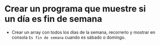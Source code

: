 # Crear un programa que muestre si un día es fin de semana

- Crear un array con todos los días de la semana, recorrerlo y mostrar en consola `Es fin de semana` cuando es sábado o domingo.